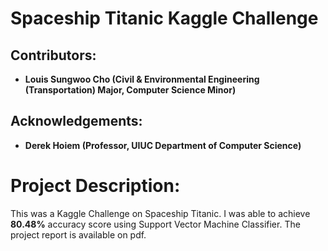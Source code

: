 # Spaceship Titanic Kaggle Challenge
## Contributors:
- **Louis Sungwoo Cho (Civil & Environmental Engineering (Transportation) Major, Computer Science Minor)**
## Acknowledgements:
- **Derek Hoiem (Professor, UIUC Department of Computer Science)**
# Project Description:
This was a Kaggle Challenge on Spaceship Titanic. I was able to achieve **80.48%** accuracy score using Support Vector Machine Classifier. The project report is available on pdf.

